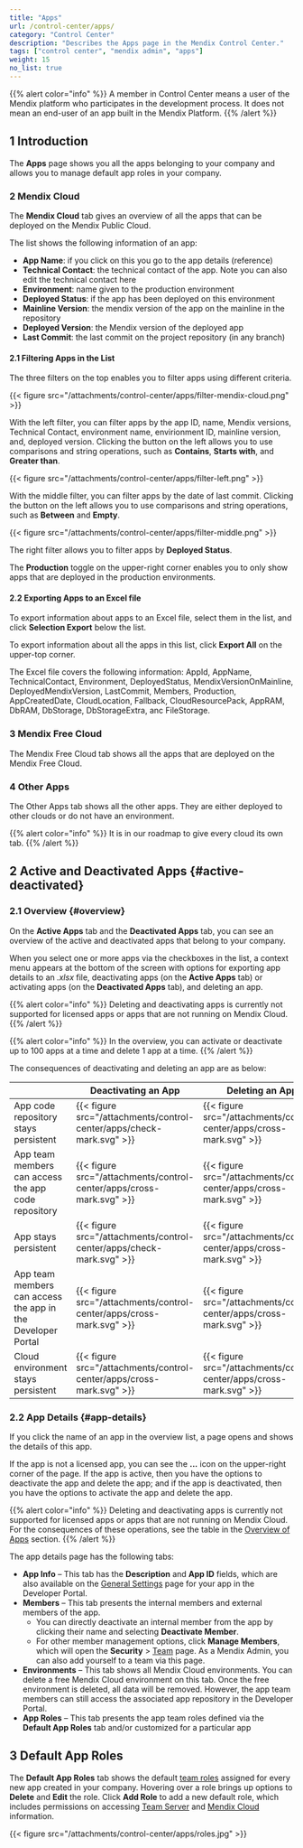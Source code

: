 ```yaml
---
title: "Apps"
url: /control-center/apps/
category: "Control Center"
description: "Describes the Apps page in the Mendix Control Center."
tags: ["control center", "mendix admin", "apps"]
weight: 15
no_list: true 
---
```


{{% alert color="info" %}}
A member in Control Center means a user of the Mendix platform who participates in the development process. It does not mean an end-user of an app built in the Mendix Platform.
{{% /alert %}}

## 1 Introduction

The **Apps** page shows you all the apps belonging to your company and allows you to manage default app roles in your company.

### 2 Mendix Cloud

The **Mendix Cloud** tab gives an overview of all the apps that can be deployed on the Mendix Public Cloud.

The list shows the following information of an app:

- **App Name**: if  you click on this you go to the app details (reference)
- **Technical Contact**: the technical contact of the app. Note you can also edit the technical contact here
- **Environment**: name given to the production environment
- **Deployed Status**: if the app has been deployed on this environment
- **Mainline Version**: the mendix version of the app on the mainline in the repository
- **Deployed Version**: the Mendix version of the deployed app
- **Last Commit**: the last commit on the project repository (in any branch)

#### 2.1 Filtering Apps in the List

The three filters on the top enables you to filter apps using different criteria. 

{{< figure src="/attachments/control-center/apps/filter-mendix-cloud.png" >}}

With the left filter, you can filter apps by the app ID, name, Mendix versions, Technical Contact, environment name, envirionment ID, mainline version, and, deployed version. Clicking the button on the left allows you to use comparisons and string operations, such as **Contains**, **Starts with**, and **Greater than**.

{{< figure src="/attachments/control-center/apps/filter-left.png" >}}

With the middle filter, you can filter apps by the date of last commit. Clicking the button on the left allows you to use comparisons and string operations, such as **Between** and **Empty**.

{{< figure src="/attachments/control-center/apps/filter-middle.png" >}}

The right filter allows you to filter apps by **Deployed Status**.

The **Production** toggle on the upper-right corner enables you to only show apps that are deployed in the production environments.

#### 2.2 Exporting Apps to an Excel file

To export information about apps to an Excel file, select them in the list, and click **Selection Export** below the list. 

To export information about all the apps in this list, click **Export All** on the upper-top corner. 

The Excel file covers the following information: AppId, AppName, TechnicalContact, Environment, DeployedStatus, MendixVersionOnMainline, DeployedMendixVersion, LastCommit, Members, Production, AppCreatedDate, CloudLocation, Fallback, CloudResourcePack, AppRAM, DbRAM, DbStorage, DbStorageExtra, anc FileStorage.


### 3 Mendix Free Cloud

The Mendix Free Cloud tab shows all the apps that are deployed on the Mendix Free Cloud.

### 4 Other Apps

The Other Apps tab shows all the other apps. They are either deployed to other clouds or do not have an environment. 

{{% alert color="info" %}}
It is in our roadmap to give every cloud its own tab.
{{% /alert %}}

## 2 Active and Deactivated Apps {#active-deactivated}

### 2.1 Overview {#overview}

On the **Active Apps** tab and the **Deactivated Apps** tab, you can see an overview of the active and deactivated apps that belong to your company.

When you select one or more apps via the checkboxes in the list, a context menu appears at the bottom of the screen with options for exporting app details to an *.xlsx* file, deactivating apps (on the **Active Apps** tab) or activating apps (on the **Deactivated Apps** tab), and deleting an app.

{{% alert color="info" %}}
Deleting and deactivating apps is currently not supported for licensed apps or apps that are not running on Mendix Cloud.
{{% /alert %}}

{{% alert color="info" %}}
In the overview, you can activate or deactivate up to 100 apps at a time and delete 1 app at a time.
{{% /alert %}}

The consequences of deactivating and deleting an app are as below:

| | Deactivating an App | Deleting an App |
| --- | --- | --- |
| App code repository stays persistent | {{< figure src="/attachments/control-center/apps/check-mark.svg" >}} | {{< figure src="/attachments/control-center/apps/cross-mark.svg" >}} |
| App team members can access the app code repository | {{< figure src="/attachments/control-center/apps/cross-mark.svg" >}} | {{< figure src="/attachments/control-center/apps/cross-mark.svg" >}} |
| App stays persistent | {{< figure src="/attachments/control-center/apps/check-mark.svg" >}} | {{< figure src="/attachments/control-center/apps/cross-mark.svg" >}} |
| App team members can access the app in the Developer Portal | {{< figure src="/attachments/control-center/apps/cross-mark.svg" >}} | {{< figure src="/attachments/control-center/apps/cross-mark.svg" >}} |
| Cloud environment stays persistent | {{< figure src="/attachments/control-center/apps/cross-mark.svg" >}} | {{< figure src="/attachments/control-center/apps/cross-mark.svg" >}} |

### 2.2 App Details {#app-details}

If you click the name of an app in the overview list, a page opens and shows the details of this app.

If the app is not a licensed app, you can see the **...** icon on the upper-right corner of the page. If the app is active, then you have the options to deactivate the app and delete the app; and if the app is deactivated, then you have the options to activate the app and delete the app.

{{% alert color="info" %}}
Deleting and deactivating apps is currently not supported for licensed apps or apps that are not running on Mendix Cloud. For the consequences of these operations, see the table in the [Overview of Apps](#overview) section.
{{% /alert %}} 

The app details page has the following tabs:

* **App Info** – This tab has the **Description** and **App ID** fields, which are also available on the [General Settings](/developerportal/collaborate/general-settings/) page for your app in the Developer Portal.
* **Members** – This tab presents the internal members and external members of the app.
    * You can directly deactivate an internal member from the app by clicking their name and selecting **Deactivate Member**.
    * For other member management options, click **Manage Members**, which will open the **Security** > [Team](/developerportal/general/team/#managing) page. As a Mendix Admin, you can also add yourself to a team via this page.
* **Environments** – This tab shows all Mendix Cloud environments. You can delete a free Mendix Cloud environment on this tab. Once the free environment is deleted, all data will be removed. However, the app team members can still access the associated app repository in the Developer Portal.
* **App Roles** – This tab presents the app team roles defined via the **Default App Roles** tab and/or customized for a particular app

## 3 Default App Roles

The **Default App Roles** tab shows the default [team roles](/developerportal/general/app-roles/#team-roles) assigned for every new app created in your company. Hovering over a role brings up options to **Delete** and **Edit** the role. Click **Add Role** to add a new default role, which includes permissions on accessing [Team Server](/developerportal/general/team-server/) and [Mendix Cloud](/developerportal/deploy/mendix-cloud-deploy/) information.

{{< figure src="/attachments/control-center/apps/roles.jpg" >}}
